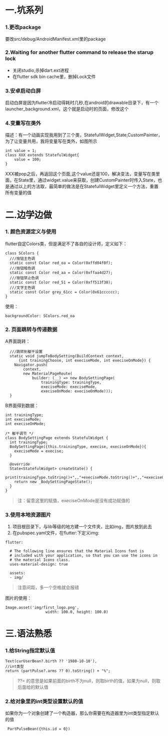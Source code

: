 
# 一.坑系列
### 1.更改package
要改src/debug/AndroidManifest.xml里的package

### 2.Waiting for another flutter command to release the starup lock
* 关闭studio,杀掉dart.ext进程 
* 在flutter sdk bin cache里，删掉Lock文件

### 3.安卓启动白屏
启动白屏是因为flutter冷启动得耗时几秒,在android的drawable目录下，有一个launcher_background.xml，这个就是启动时的页面，修改这个

### 4.变量写在类外
描述：有一个动画实现我用到了三个类，StatefulWidget,State,CustomPainter，为了让变量共用，我将变量写在类外，如图所示
```
int value = 1;
class XXX extends StatefulWidget{
    value = 100;
}
```
XXX被pop之后，再返回这个页面,这个value还是100，解决变法，变量写在类里面，在State里，通过widget.value来获取，创建CustomPainter时传入State，也是通过以上的方法取，最简单的做法是在StatefulWidget里定义一个方法，重置所有变量的值




# 二.边学边做

### 1. 颜色资源定义与使用
flutter自定Colors类，但是满足不了各自的设计师，定义如下：
```
class SColors {
  ///按钮主色调
  static const Color red_oa = Color(0xffd04f0f);
  ///按钮暗色调
  static const Color red_aa = Color(0xffaa4d27);
  ///按钮禁止色调
  static const Color red_51 = Color(0xff513f38);
  ///文字主色调
  static const Color grey_61cc = Color(0x61cccccc);
}
```
使用：
```
backgroundColor: SColors.red_oa
```

### 2. 页面跳转与传递数据
A界面跳转：
```
  ///跳转到躯干设置
  static void jumpToBodySetting(BuildContext context,
      {int trainingChoose, int execiseMode, int execiseOnMode}) {
    Navigator.push(
        context,
        new MaterialPageRoute(
            builder: (__) => new BodySettingPage(
                trainingType: trainingType,
                execiseMode: execiseMode,
                execiseOnMode: execiseOnMode)));
  }
```
B界面得到数据：
```
int trainingType; 
int execiseMode; 
int execiseOnMode; 

/* 躯干调节 */
class BodySettingPage extends StatefulWidget {
  int trainingType; 
  BodySettingPage({this.trainingType, execise, execiseOnMode}){
    execiseMode = execise;
  }

  @override
  State<StatefulWidget> createState() {
    print(trainingType.toString()+",,"+execiseMode.toString()+",,"+execiseOnMode.toString());
    return new _BodySettingPageState();
  }
}
```
> 注：留意这里的赋值，execiseOnMode是没有成功赋值的

### 3.使用本地资源图片
1. 项目根目录下，与lib等级的地方建一个文件夹，比如img，图片放到此去
2. 在pubspec.yaml文件，在flutter:下定义img:
```
flutter:

  # The following line ensures that the Material Icons font is
  # included with your application, so that you can use the icons in
  # the material Icons class.
  uses-material-design: true

  assets:
  - img/
```
> 注意间距，多一个空格就会报错

图片的使用：
```
Image.asset('img/first_logo.png',
                  width: 100.0, height: 100.0)
```


# 三.语法熟悉
### 1.给String指定默认值 
```
Text(curUserBean?.birth ?? '1980-10-10'),
//int类型
return (partPulse?.arms ?? 0).toString() + "%";
```
> ??= 的意思是如果前面的birth不为null，则取birth的值，如果为null，则取后面给的默认值 

### 2.给对象里的int类型设置默认的值 
如果你为一个对象创建了一个构造器，那么你需要在构造器里为int类型指定默认的值 
```
 PartPulseBean({this.id = 0})
```
